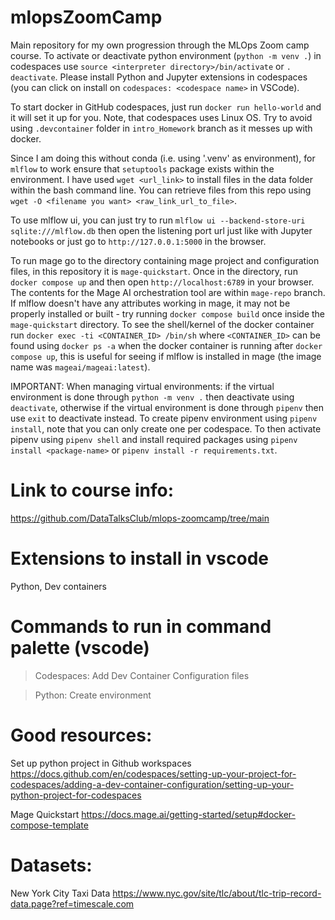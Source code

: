 # mlopsZoomCamp
Main repository for my own progression through the MLOps Zoom camp course. To activate or deactivate python environment (`python -m venv .`) in codespaces
use `source <interpreter directory>/bin/activate` or `. deactivate`. Please install Python and Jupyter extensions in codespaces 
(you can click on install on `codespaces: <codespace name>` in VSCode).

To start docker in GitHub codespaces, just run `docker run hello-world` and it will set it up for you. Note, that codespaces uses Linux OS.
Try to avoid using `.devcontainer` folder in `intro_Homework` branch as it messes up with docker.

Since I am doing this without conda (i.e. using '.venv' as environment), for `mlflow` to work ensure that `setuptools` package exists within the environment.
I have used `wget <url_link>` to install files in the data folder within the bash command line. You can retrieve files from this repo using 
`wget -O <filename you want> <raw_link_url_to_file>`.

To use mlflow ui, you can just try to run `mlflow ui --backend-store-uri sqlite:///mlflow.db` then open the listening port url just like with Jupyter notebooks 
or just go to `http://127.0.0.1:5000` in the browser.

To run mage go to the directory containing mage project and configuration files, in this repository it is `mage-quickstart`. Once in the directory,
run `docker compose up` and then open `http://localhost:6789` in your browser. The contents for the Mage AI orchestration tool are within `mage-repo` branch.
If mlflow doesn't have any attributes working in mage, it may not be properly installed or built - try running `docker compose build` once inside the `mage-quickstart`
directory. To see the shell/kernel of the docker container run `docker exec -ti <CONTAINER_ID> /bin/sh` where `<CONTAINER_ID>` can be found using `docker ps -a` when
the docker container is running after `docker compose up`, this is useful for seeing if mlflow is installed in mage (the image name was `mageai/mageai:latest`).

IMPORTANT: When managing virtual environments: if the virtual environment is done through `python -m venv .` then deactivate using `deactivate`, otherwise if the virtual environment
is done through `pipenv` then use `exit` to deactivate instead. To create pipenv environment using `pipenv install`, note that you can only create one per codespace. To then
activate pipenv using `pipenv shell` and install required packages using `pipenv install <package-name>` or `pipenv install -r requirements.txt`.

# Link to course info:
https://github.com/DataTalksClub/mlops-zoomcamp/tree/main

# Extensions to install in vscode
Python, Dev containers

# Commands to run in command palette (vscode)
> Codespaces: Add Dev Container Configuration files

> Python: Create environment

# Good resources:

Set up python project in Github workspaces
https://docs.github.com/en/codespaces/setting-up-your-project-for-codespaces/adding-a-dev-container-configuration/setting-up-your-python-project-for-codespaces

Mage Quickstart
https://docs.mage.ai/getting-started/setup#docker-compose-template

# Datasets:
New York City Taxi Data
https://www.nyc.gov/site/tlc/about/tlc-trip-record-data.page?ref=timescale.com

